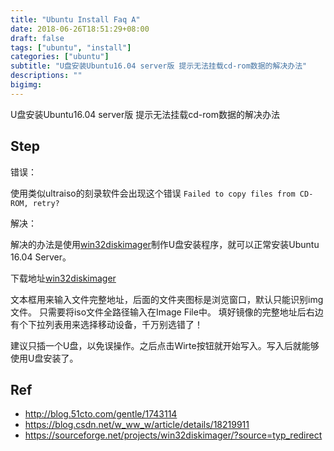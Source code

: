 ```yaml
---
title: "Ubuntu Install Faq A"
date: 2018-06-26T18:51:29+08:00
draft: false
tags: ["ubuntu", "install"]
categories: ["ubuntu"]
subtitle: "U盘安装Ubuntu16.04 server版 提示无法挂载cd-rom数据的解决办法"
descriptions: ""
bigimg:
---
```


U盘安装Ubuntu16.04 server版 提示无法挂载cd-rom数据的解决办法

## Step

错误：

使用类似ultraiso的刻录软件会出现这个错误
`Failed to copy files from CD-ROM, retry?`

解决：

解决的办法是使用[win32diskimager](https://sourceforge.net/projects/win32diskimager/?source=typ_redirect)制作U盘安装程序，就可以正常安装Ubuntu 16.04 Server。

下载地址[win32diskimager](https://sourceforge.net/projects/win32diskimager/?source=typ_redirect)

文本框用来输入文件完整地址，后面的文件夹图标是浏览窗口，默认只能识别img文件。
只需要将iso文件全路径输入在Image File中。
填好镜像的完整地址后右边有个下拉列表用来选择移动设备，千万别选错了！

建议只插一个U盘，以免误操作。之后点击Wirte按钮就开始写入。写入后就能够使用U盘安装了。



## Ref

- http://blog.51cto.com/gentle/1743114
- https://blog.csdn.net/w_ww_w/article/details/18219911
- https://sourceforge.net/projects/win32diskimager/?source=typ_redirect

